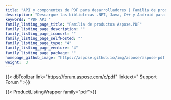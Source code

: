 ```yaml
---
title: "API y componentes de PDF para desarrolladores | Familia de productos Aspose.PDF"
description: "Descargue las bibliotecas .NET, Java, C++ y Android para crear, manipular, convertir y renderizar documentos PDF. La familia también incluye extensión, solución y exportador para Reporting Services, SharePoint y JasperReports."
keywords: "PDF API "
family_listing_page_title: "Familia de productos Aspose.PDF"
family_listing_page_description: ""
family_listing_page_iconurl: ""
family_listing_page_selfHosted: ""
family_listing_page_type: "4"
family_listing_page_venture: "4"
family_listing_page_package: ""
homepage_github_image: "https://aspose.github.io/img/aspose/aspose-pdf.png"
weight:  3
---
```


{{< dbToolbar link="https://forum.aspose.com/c/pdf" linktext=" Support Forum " >}}

{{< ProductListingWrapper family="pdf">}}

